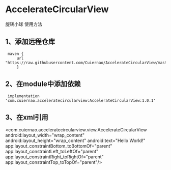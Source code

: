 # AccelerateCircularView
旋转小球
使用方法


## 1、添加远程仓库
     maven { 
         url "https://raw.githubusercontent.com/Cuiernao/AccelerateCircularView/master" 
         }
     
     
     
## 2、在module中添加依赖

     implementation 'com.cuiernao.acceleratecircularview:AccelerateCircularView:1.0.1'
     
## 3、在xml引用

<com.cuiernao.acceleratecircularview.view.AccelerateCircularView
            android:layout_width="wrap_content"
            android:layout_height="wrap_content"
            android:text="Hello World!"
            app:layout_constraintBottom_toBottomOf="parent"
            app:layout_constraintLeft_toLeftOf="parent"
            app:layout_constraintRight_toRightOf="parent"
            app:layout_constraintTop_toTopOf="parent"/>
